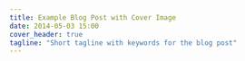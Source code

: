 ```yaml
---
title: Example Blog Post with Cover Image
date: 2014-05-03 15:00
cover_header: true
tagline: "Short tagline with keywords for the blog post"
---
```

